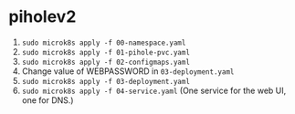 # piholev2

1. `sudo microk8s apply -f 00-namespace.yaml`
2. `sudo microk8s apply -f 01-pihole-pvc.yaml`
3. `sudo microk8s apply -f 02-configmaps.yaml`
4. Change value of WEBPASSWORD in `03-deployment.yaml`
5. `sudo microk8s apply -f 03-deployment.yaml`
6. `sudo microk8s apply -f 04-service.yaml` (One service for the web UI, one for DNS.)
